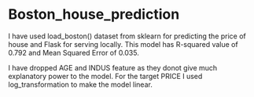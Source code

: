 # Boston_house_prediction

I have used load_boston() dataset from sklearn for predicting the price of house and Flask for serving locally. This model has R-squared value of 0.792 and Mean 
Squared Error of 0.035. 

I have dropped AGE and INDUS feature as they donot give much explanatory power to the model. 
For the target PRICE I used log_transformation to make the model linear. 
